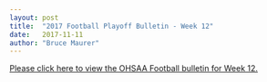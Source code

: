 ```yaml
---
layout: post
title:  "2017 Football Playoff Bulletin - Week 12"
date:   2017-11-11
author: "Bruce Maurer"
---
```


[Please click here to view the OHSAA Football bulletin for Week
12.](https://storage.googleapis.com/ohsaa-websites/bulletins/2017/2017-bulletin-12.pdf)

